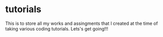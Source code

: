 # tutorials
This is to store all my works and assingments that I created at the time of taking various coding tutorials.
Lets's get going!!!
